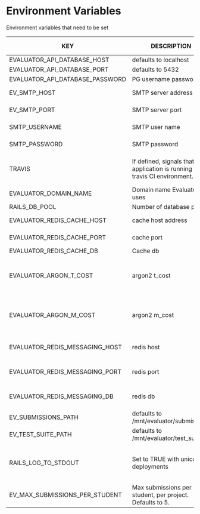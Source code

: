 
Environment Variables
=====================


Environment variables that need to be set

KEY | DESCRIPTION | APPLICABLE ENVIRONMENT
-----|------------|--------------
EVALUATOR_API_DATABASE_HOST| defaults to localhost | production
EVALUATOR_API_DATABASE_PORT| defaults to 5432 | production
EVALUATOR_API_DATABASE_PASSWORD| PG username password | production
EV_SMTP_HOST| SMTP server address| Development, production
EV_SMTP_PORT| SMTP server port| Development, production
SMTP_USERNAME| SMTP user name| Development, production
SMTP_PASSWORD| SMTP password| Development, production
TRAVIS | If defined, signals that the application is running in travis CI environment.| Always applicable, do not set in production
EVALUATOR_DOMAIN_NAME | Domain name Evaluator uses | Always applicable.
RAILS_DB_POOL | Number of database pools | Should be one
EVALUATOR_REDIS_CACHE_HOST | cache host address | defaults to localhost
EVALUATOR_REDIS_CACHE_PORT | cache port | defaults to 6379
EVALUATOR_REDIS_CACHE_DB| Cache db | defaults to zero
EVALUATOR_ARGON_T_COST| argon2 t_cost| ask someone who understands password hashing
EVALUATOR_ARGON_M_COST| argon2 m_cost | ask someone who understands password hashing
EVALUATOR_REDIS_MESSAGING_HOST| redis host| should be different server than cache
EVALUATOR_REDIS_MESSAGING_PORT| redis port| should be different server than cache 
EVALUATOR_REDIS_MESSAGING_DB| redis db | should be different than cache value
EV_SUBMISSIONS_PATH| defaults to /mnt/evaluator/submissions | need to be set in production
EV_TEST_SUITE_PATH| defaults to /mnt/evaluator/test_suites | need to be set in production
RAILS_LOG_TO_STDOUT| Set to TRUE with unicorn deployments | should be set in production, has no effect on non production environments
EV_MAX_SUBMISSIONS_PER_STUDENT| Max submissions per student, per project. Defaults to 5.| all